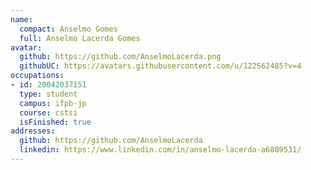 ```yaml
---
name:
  compact: Anselmo Gomes
  full: Anselmo Lacerda Gomes
avatar:
  github: https://github.com/AnselmoLacerda.png
  githubUC: https://avatars.githubusercontent.com/u/122562485?v=4
occupations:
- id: 20042037151
  type: student
  campus: ifpb-jp
  course: cstsi
  isFinished: true
addresses:
  github: https://github.com/AnselmoLacerda
  linkedin: https://www.linkedin.com/in/anselmo-lacerda-a6889531/
---
```

